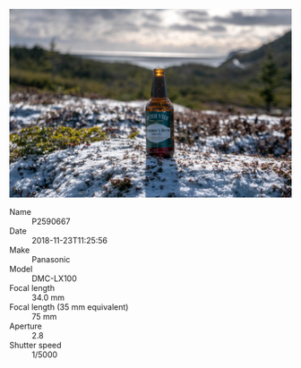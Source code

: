 [![P2590667](/photos/hd/P2590667.jpg)](/photos/full/P2590667.jpg?raw=true)

<dl>
  <dt>Name</dt>
  <dd>P2590667</dd>
  <dt>Date</dt>
  <dd>2018-11-23T11:25:56</dd>
  <dt>Make</dt>
  <dd>Panasonic</dd>
  <dt>Model</dt>
  <dd>DMC-LX100</dd>
  <dt>Focal length</dt>
  <dd>34.0 mm</dd>
  <dt>Focal length (35 mm equivalent)</dt>
  <dd>75 mm</dd>
  <dt>Aperture</dt>
  <dd>2.8</dd>
  <dt>Shutter speed</dt>
  <dd>1/5000</dd>
</dl>
